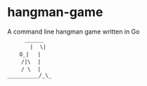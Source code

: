 # hangman-game
A command line hangman game written in Go  
&nbsp;&nbsp;&nbsp;&nbsp;&nbsp;&nbsp;&nbsp;&nbsp;&nbsp;&nbsp;`______`  
&nbsp;&nbsp;&nbsp;&nbsp;&nbsp;&nbsp;&nbsp;&nbsp;&nbsp;&nbsp;&nbsp;&nbsp;&nbsp;`|`&nbsp;&nbsp;&nbsp;&nbsp;`\|`  
&nbsp;&nbsp;&nbsp;&nbsp;&nbsp;&nbsp;&nbsp;`O_|`&nbsp;&nbsp;&nbsp;&nbsp;&nbsp;`|`  
&nbsp;&nbsp;&nbsp;&nbsp;&nbsp;&nbsp;&nbsp;&nbsp;`/|\`&nbsp;&nbsp;&nbsp;&nbsp;`|`  
&nbsp;&nbsp;&nbsp;&nbsp;&nbsp;&nbsp;&nbsp;&nbsp;`/ \`&nbsp;&nbsp;&nbsp;&nbsp;`|`  
`__________/_\_`
